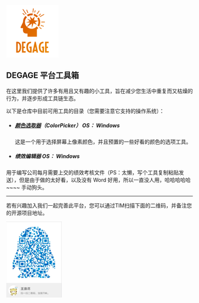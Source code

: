 <p style="display:inline">




![img](docs/logo.png)

## DEGAGE 平台工具箱 ##

在这里我们提供了许多有用且又有趣的小工具，旨在减少您生活中重复而又枯燥的行为，并逐步形成工具链生态。

以下是仓库中目前可用工具的目录（您需要注意它支持的操作系统）：

- ##### [颜色选取器](#dsad)（ColorPicker）  OS： Windows #####

  这是一个用于选择屏幕上像素颜色，并且预置的一些好看的颜色的选项工具。

- ##### 绩效编辑器        OS： Windows #####

​       用于编写公司每月需要上交的绩效考核文件（PS：太懒，写个工具复制粘贴发送），但是由于做的太好看，以及没有 Word 好用，所以一直没人用，哈哈哈哈哈~~~~  手动狗头。





****
若有兴趣加入我们一起完善此平台，您可以通过TIM扫描下面的二维码，并备注您的开源项目地址。

<p>
<img width='150'  src="docs/contact-tim.jpg" >
</p>